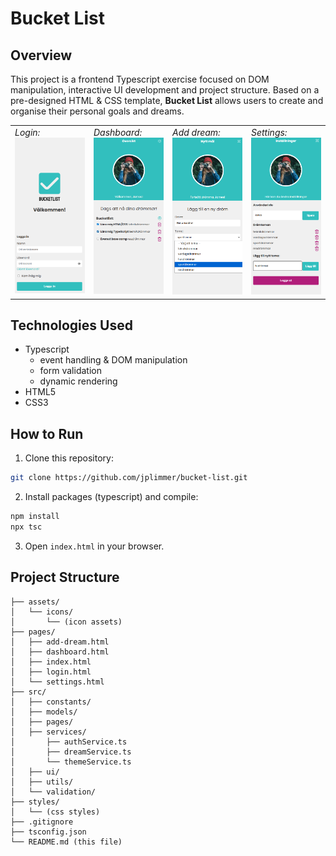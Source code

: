# Bucket List

## Overview

This project is a frontend Typescript exercise focused on DOM manipulation, interactive UI development and project structure. Based on a pre-designed HTML & CSS template, **Bucket List** allows users to create and organise their personal goals and dreams.

<table>
    <tr>
        <td width="25%" valign="top">
            <i>Login:</i><br>
            <img src="assets/screenshots/login.png" width="100%">
        </td>
        <td width="25%" valign="top">
            <i>Dashboard:</i><br>
            <img src="assets/screenshots/dashboard.png" width="100%">
        </td>
        <td width="25%" valign="top">
            <i>Add dream:</i><br>
            <img src="assets/screenshots/addDream.png" width="100%">
        </td>
        <td width="25%" valign="top">
            <i>Settings:</i><br>
            <img src="assets/screenshots/settings.png" width="100%">
        </td>
    </tr>
</table>

## Technologies Used

- Typescript
  - event handling & DOM manipulation
  - form validation
  - dynamic rendering
- HTML5
- CSS3

## How to Run

1. Clone this repository:

```bash
git clone https://github.com/jplimmer/bucket-list.git
```

2. Install packages (typescript) and compile:

```bash
npm install
npx tsc
```

3. Open `index.html` in your browser.

## Project Structure

```
├── assets/
│   └── icons/
│       └── (icon assets)
├── pages/
│   ├── add-dream.html
│   ├── dashboard.html
│   ├── index.html
│   ├── login.html
│   └── settings.html
├── src/
│   ├── constants/
│   ├── models/
│   ├── pages/
│   ├── services/
│       ├── authService.ts
│       ├── dreamService.ts
│       └── themeService.ts
│   ├── ui/
│   ├── utils/
│   └── validation/
├── styles/
│   └── (css styles)
├── .gitignore
├── tsconfig.json
└── README.md (this file)
```
